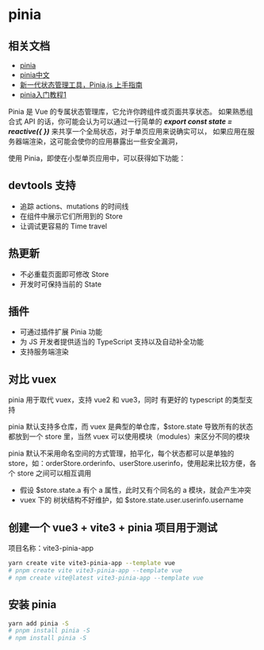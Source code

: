 # pinia

## 相关文档

- [pinia](https://pinia.vuejs.org/)
- [pinia中文](https://pinia.vuejs.org/zh/index.html)
- [新一代状态管理工具，Pinia.js 上手指南](https://mp.weixin.qq.com/s/rA879t1-pI_F4TdWNkXafQ)
- [pinia入门教程1](https://www.jianshu.com/p/c7e6386577ce)

Pinia 是 Vue 的专属状态管理库，它允许你跨组件或页面共享状态。
如果熟悉组合式 API 的话，你可能会认为可以通过一行简单的 ***export const state = reactive({ })*** 来共享一个全局状态，对于单页应用来说确实可以，
如果应用在服务器端渲染，这可能会使你的应用暴露出一些安全漏洞，

使用 Pinia，即使在小型单页应用中，可以获得如下功能：

## devtools 支持

- 追踪 actions、mutations 的时间线
- 在组件中展示它们所用到的 Store
- 让调试更容易的 Time travel
  
## 热更新

- 不必重载页面即可修改 Store
- 开发时可保持当前的 State

## 插件

- 可通过插件扩展 Pinia 功能
- 为 JS 开发者提供适当的 TypeScript 支持以及自动补全功能
- 支持服务端渲染

## 对比 vuex

pinia 用于取代 vuex，支持 vue2 和 vue3，同时 有更好的 typescript 的类型支持

pinia 默认支持多仓库，而 vuex 是典型的单仓库，$store.state 导致所有的状态都放到一个 store 里，当然 vuex 可以使用模块（modules）来区分不同的模块

pinia 默认不采用命名空间的方式管理，拍平化，每个状态都可以是单独的 store，如：orderStore.orderinfo、userStore.userinfo，使用起来比较方便，各个 store 之间可以相互调用

- 假设 $store.state.a 有个 a 属性，此时又有个同名的 a 模块，就会产生冲突
- vuex 下的 树状结构不好维护，如 $store.state.user.userinfo.username

## 创建一个 vue3 + vite3 + pinia 项目用于测试

项目名称：vite3-pinia-app

```bash
yarn create vite vite3-pinia-app --template vue
# pnpm create vite vite3-pinia-app --template vue
# npm create vite@latest vite3-pinia-app --template vue

```

## 安装 pinia

```bash
yarn add pinia -S
# pnpm install pinia -S
# npm install pinia -S
```
